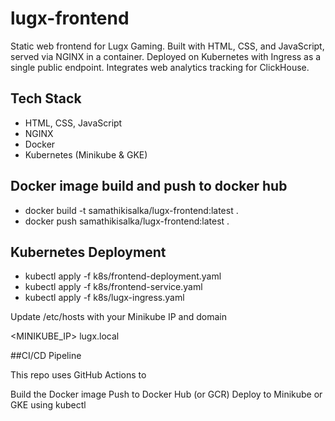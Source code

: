 # lugx-frontend
Static web frontend for Lugx Gaming. Built with HTML, CSS, and JavaScript, served via NGINX in a container. Deployed on Kubernetes with Ingress as a single public endpoint. Integrates web analytics tracking for ClickHouse.

## Tech Stack
- HTML, CSS, JavaScript
- NGINX
- Docker
- Kubernetes (Minikube & GKE)

## Docker image build and push to docker hub
- docker build -t samathikisalka/lugx-frontend:latest .
- docker push samathikisalka/lugx-frontend:latest .

## Kubernetes Deployment

- kubectl apply -f k8s/frontend-deployment.yaml
- kubectl apply -f k8s/frontend-service.yaml
- kubectl apply -f k8s/lugx-ingress.yaml

Update /etc/hosts with your Minikube IP and domain

<MINIKUBE_IP> lugx.local

##CI/CD Pipeline

This repo uses GitHub Actions to

Build the Docker image
Push to Docker Hub (or GCR)
Deploy to Minikube or GKE using kubectl

  
